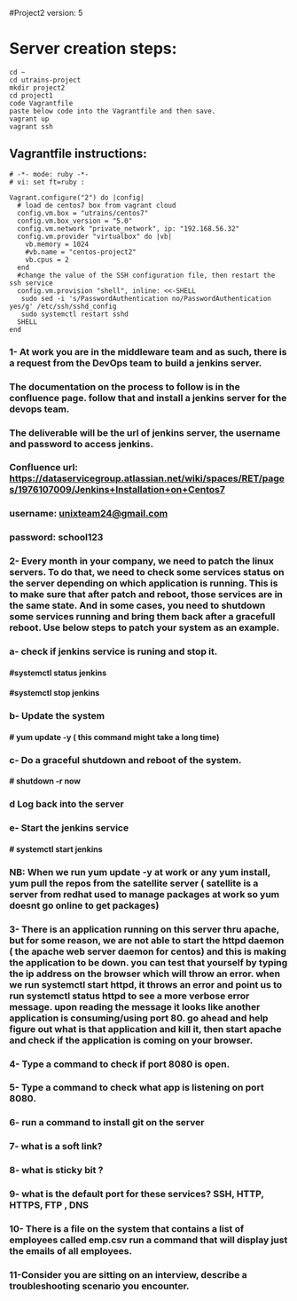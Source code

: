#Project2   version: 5  

# Server creation steps: 
```
cd ~
cd utrains-project
mkdir project2
cd project1
code Vagrantfile
paste below code into the Vagrantfile and then save.
vagrant up
vagrant ssh
```
## Vagrantfile instructions:

```
# -*- mode: ruby -*-
# vi: set ft=ruby :

Vagrant.configure("2") do |config|
  # load de centos7 box from vagrant cloud
  config.vm.box = "utrains/centos7"
  config.vm.box_version = "5.0"
  config.vm.network "private_network", ip: "192.168.56.32"
  config.vm.provider "virtualbox" do |vb|
    vb.memory = 1024
    #vb.name = "centos-project2"
    vb.cpus = 2
  end
  #change the value of the SSH configuration file, then restart the ssh service
  config.vm.provision "shell", inline: <<-SHELL
   sudo sed -i 's/PasswordAuthentication no/PasswordAuthentication yes/g' /etc/ssh/sshd_config
   sudo systemctl restart sshd
  SHELL
end
```



###  1- At work you are in the middleware team and as such, there is a request from the DevOps team to build a jenkins server. 
### The documentation on the process to follow is in the confluence page. follow that and install a jenkins server for the devops team.
### The deliverable will be the url of jenkins server, the username and password to access jenkins.
### Confluence url: https://dataservicegroup.atlassian.net/wiki/spaces/RET/pages/1976107009/Jenkins+Installation+on+Centos7
### username: unixteam24@gmail.com
### password: school123

### 2- Every month in your company, we need to patch the linux servers. To do that, we need to check some services status on the  server depending on which application is running. This is to make sure that  after patch and reboot, those services are in the same state. And in some cases, you need to shutdown some services running and bring them back after a gracefull reboot. Use below steps to patch your system as an example.

### a- check if jenkins service is runing and stop it.
#### #systemctl status jenkins
#### #systemctl stop jenkins
### b- Update the system 
#### # yum update -y  ( this command might take a long time)

### c- Do a graceful shutdown and reboot of the system.
#### # shutdown -r now
### d Log back into the server 
### e- Start the jenkins service
#### # systemctl start jenkins
### NB: When we run yum update -y at work or any yum install, yum pull the repos from the satellite server ( satellite is a server from redhat used to manage packages at work so yum doesnt go online to get packages)

### 3- There is an application running on this server thru apache, but for some reason, we are not able to start the httpd  daemon ( the apache web server daemon for centos) and this is making the application to be down. you can test that yourself by typing the ip address on the browser which will throw an error. when we run systemctl start httpd, it throws an error and point us to run systemctl status httpd to see a more verbose error message.  upon reading the message it looks like another application is consuming/using port 80. go ahead and help figure out what is that application and kill it, then start apache and check if the application is coming on your browser.

### 4- Type a command to check if port 8080 is open. 
### 5- Type a command to check what app is listening on port 8080.
### 6- run a command to install git on the server 
### 7- what is a soft link?
### 8- what is sticky bit ?
### 9- what is the default port for these services?  SSH, HTTP, HTTPS, FTP , DNS 
### 10- There is a file on the system that contains a list of employees called emp.csv run a command that will display just the emails of all employees.
### 11-Consider you are sitting on an interview, describe a troubleshooting scenario you encounter.
